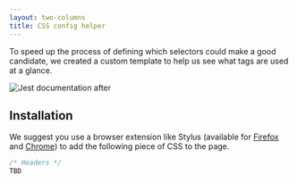 ```yaml
---
layout: two-columns
title: CSS config helper
---
```


To speed up the process of defining which selectors could make a good candidate,
we created a custom template to help us see what tags are used at a glance.

![Jest documentation after][3]

## Installation

We suggest you use a browser extension like Stylus (available for [Firefox][1]
and [Chrome][2]) to add the following piece of CSS to the page.

```css
/* Headers */
TBD
```

[1]: https://addons.mozilla.org/en-US/firefox/addon/styl-us/
[2]:
  https://chrome.google.com/webstore/detail/stylus/clngdbkpkpeebahjckkjfobafhncgmne
[3]: ./assets/css-helper-after.png
